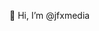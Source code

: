 👋 Hi, I’m @jfxmedia

<!---
jfxmedia/jfxmedia is a ✨ special ✨ repository because its `README.md` (this file) appears on your GitHub profile.
You can click the Preview link to take a look at your changes.
--->
